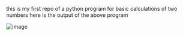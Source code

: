 this is my first repo of a python program for basic calculations of two numbers 
here is the output of the above program

![image](https://github.com/sumit18950/basic-calculator/assets/171650943/a0040f59-603b-471a-8578-9d0226886adf)


